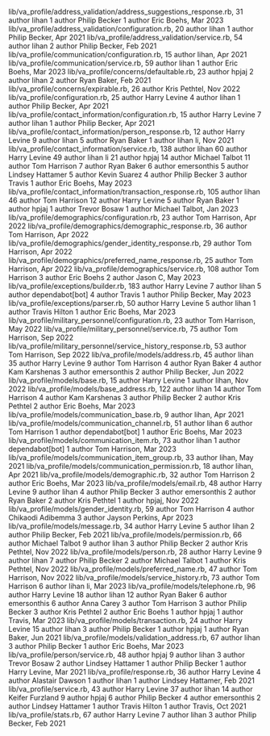 lib/va_profile/address_validation/address_suggestions_response.rb,   31 author lihan
   1 author Philip Becker
   1 author Eric Boehs, Mar 2023
lib/va_profile/address_validation/configuration.rb,   20 author lihan
   1 author Philip Becker, Apr 2021
lib/va_profile/address_validation/service.rb,   54 author lihan
   2 author Philip Becker, Feb 2021
lib/va_profile/communication/configuration.rb,   15 author lihan, Apr 2021
lib/va_profile/communication/service.rb,   59 author lihan
   1 author Eric Boehs, Mar 2023
lib/va_profile/concerns/defaultable.rb,   23 author hpjaj
   2 author lihan
   2 author Ryan Baker, Feb 2021
lib/va_profile/concerns/expirable.rb,   26 author Kris Pethtel, Nov 2022
lib/va_profile/configuration.rb,   25 author Harry Levine
   4 author lihan
   1 author Philip Becker, Apr 2021
lib/va_profile/contact_information/configuration.rb,   15 author Harry Levine
   7 author lihan
   1 author Philip Becker, Apr 2021
lib/va_profile/contact_information/person_response.rb,   12 author Harry Levine
   9 author lihan
   5 author Ryan Baker
   1 author lihan li, Nov 2021
lib/va_profile/contact_information/service.rb,  138 author lihan
  60 author Harry Levine
  49 author lihan li
  21 author hpjaj
  14 author Michael Talbot
  11 author Tom Harrison
   7 author Ryan Baker
   6 author emersonthis
   5 author Lindsey Hattamer
   5 author Kevin Suarez
   4 author Philip Becker
   3 author Travis
   1 author Eric Boehs, May 2023
lib/va_profile/contact_information/transaction_response.rb,  105 author lihan
  46 author Tom Harrison
  12 author Harry Levine
   5 author Ryan Baker
   1 author hpjaj
   1 author Trevor Bosaw
   1 author Michael Talbot, Jan 2023
lib/va_profile/demographics/configuration.rb,   23 author Tom Harrison, Apr 2022
lib/va_profile/demographics/demographic_response.rb,   36 author Tom Harrison, Apr 2022
lib/va_profile/demographics/gender_identity_response.rb,   29 author Tom Harrison, Apr 2022
lib/va_profile/demographics/preferred_name_response.rb,   25 author Tom Harrison, Apr 2022
lib/va_profile/demographics/service.rb,  108 author Tom Harrison
   3 author Eric Boehs
   2 author Jason C, May 2023
lib/va_profile/exceptions/builder.rb,  183 author Harry Levine
   7 author lihan
   5 author dependabot[bot]
   4 author Travis
   1 author Philip Becker, May 2023
lib/va_profile/exceptions/parser.rb,   50 author Harry Levine
   5 author lihan
   1 author Travis Hilton
   1 author Eric Boehs, Mar 2023
lib/va_profile/military_personnel/configuration.rb,   23 author Tom Harrison, May 2022
lib/va_profile/military_personnel/service.rb,   75 author Tom Harrison, Sep 2022
lib/va_profile/military_personnel/service_history_response.rb,   53 author Tom Harrison, Sep 2022
lib/va_profile/models/address.rb,   45 author lihan
  35 author Harry Levine
   9 author Tom Harrison
   4 author Ryan Baker
   4 author Kam Karshenas
   3 author emersonthis
   2 author Philip Becker, Jun 2022
lib/va_profile/models/base.rb,   15 author Harry Levine
   1 author lihan, Nov 2022
lib/va_profile/models/base_address.rb,  122 author lihan
  14 author Tom Harrison
   4 author Kam Karshenas
   3 author Philip Becker
   2 author Kris Pethtel
   2 author Eric Boehs, Mar 2023
lib/va_profile/models/communication_base.rb,    9 author lihan, Apr 2021
lib/va_profile/models/communication_channel.rb,   51 author lihan
   6 author Tom Harrison
   1 author dependabot[bot]
   1 author Eric Boehs, Mar 2023
lib/va_profile/models/communication_item.rb,   73 author lihan
   1 author dependabot[bot]
   1 author Tom Harrison, Mar 2023
lib/va_profile/models/communication_item_group.rb,   33 author lihan, May 2021
lib/va_profile/models/communication_permission.rb,   18 author lihan, Apr 2021
lib/va_profile/models/demographic.rb,   32 author Tom Harrison
   2 author Eric Boehs, Mar 2023
lib/va_profile/models/email.rb,   48 author Harry Levine
   9 author lihan
   4 author Philip Becker
   3 author emersonthis
   2 author Ryan Baker
   2 author Kris Pethtel
   1 author hpjaj, Nov 2022
lib/va_profile/models/gender_identity.rb,   59 author Tom Harrison
   4 author Chikaodi Adibemma
   3 author Jayson Perkins, Apr 2023
lib/va_profile/models/message.rb,   34 author Harry Levine
   5 author lihan
   2 author Philip Becker, Feb 2021
lib/va_profile/models/permission.rb,   66 author Michael Talbot
   9 author lihan
   3 author Philip Becker
   2 author Kris Pethtel, Nov 2022
lib/va_profile/models/person.rb,   28 author Harry Levine
   9 author lihan
   7 author Philip Becker
   2 author Michael Talbot
   1 author Kris Pethtel, Nov 2022
lib/va_profile/models/preferred_name.rb,   47 author Tom Harrison, Nov 2022
lib/va_profile/models/service_history.rb,   73 author Tom Harrison
   6 author lihan li, Mar 2023
lib/va_profile/models/telephone.rb,   96 author Harry Levine
  18 author lihan
  12 author Ryan Baker
   6 author emersonthis
   6 author Anna Carey
   3 author Tom Harrison
   3 author Philip Becker
   3 author Kris Pethtel
   2 author Eric Boehs
   1 author hpjaj
   1 author Travis, Mar 2023
lib/va_profile/models/transaction.rb,   24 author Harry Levine
  15 author lihan
   3 author Philip Becker
   1 author hpjaj
   1 author Ryan Baker, Jun 2021
lib/va_profile/models/validation_address.rb,   67 author lihan
   3 author Philip Becker
   1 author Eric Boehs, Mar 2023
lib/va_profile/person/service.rb,   48 author hpjaj
   9 author lihan
   3 author Trevor Bosaw
   2 author Lindsey Hattamer
   1 author Philip Becker
   1 author Harry Levine, Mar 2021
lib/va_profile/response.rb,   36 author Harry Levine
   4 author Alastair Dawson
   1 author lihan
   1 author Lindsey Hattamer, Feb 2021
lib/va_profile/service.rb,   43 author Harry Levine
  37 author lihan
  14 author Keifer Furzland
   9 author hpjaj
   6 author Philip Becker
   4 author emersonthis
   2 author Lindsey Hattamer
   1 author Travis Hilton
   1 author Travis, Oct 2021
lib/va_profile/stats.rb,   67 author Harry Levine
   7 author lihan
   3 author Philip Becker, Feb 2021
